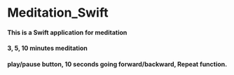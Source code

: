 # Meditation_Swift 

#### This is a Swift application for meditation  

#### 3, 5, 10 minutes meditation

#### play/pause button, 10 seconds going forward/backward, Repeat function. 


